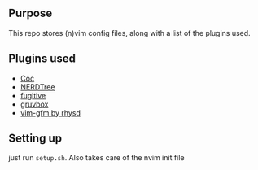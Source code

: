 ## Purpose
This repo stores (n)vim config files, along with a list of the plugins used.

## Plugins used
+ [Coc](https://github.com/neoclide/coc.nvim)
+ [NERDTree](https://github.com/preservim/nerdtree)
+ [fugitive](https://github.com/tpope/vim-fugitive)
+ [gruvbox](https://github.com/morhetz/gruvbox)
+ [vim-gfm by rhysd](https://github.com/rhysd/vim-gfm-syntax)

## Setting up
just run `setup.sh`. Also takes care of the nvim init file
